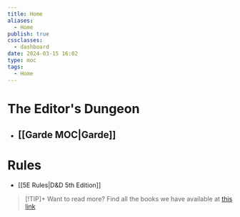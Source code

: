 ```yaml
---
title: Home
aliases:
  - Home
publish: true
cssclasses:
  - dashboard
date: 2024-03-15 16:02
type: moc
tags:
  - Home
---
```

# The Editor's Dungeon
- ## [[Garde MOC|Garde]]

# Rules
- [[5E Rules|D&D 5th Edition]]

> [!TIP]+ Want to read more?
> Find all the books we have available at [this link](https://drive.google.com/drive/folders/1O5bhpYizcIT5xxAoLOuzCRht_PVS7VSG?usp=sharing)

